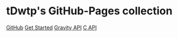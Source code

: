 <!--p align="center">
<img src="assets/images/logo.png" height="90px" alt="Gravity Programming Language" title="Gravity Programming Language">
</p-->

# tDwtp's GitHub-Pages collection

[GitHub](https://github.com/marcobambini/gravity)
[Get Started](guide/README.md)
[Gravity API](gapi/README.md)
[C API](capi/README.md)

